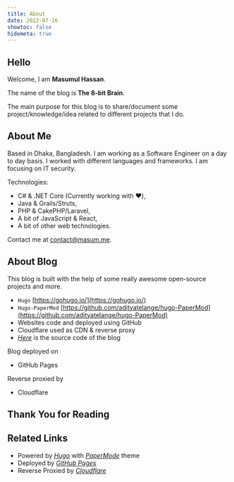 ```yaml
---
title: About
date: 2022-07-16
showtoc: false
hidemeta: true
---
```


## Hello

Welcome, I am **Masumul Hassan**.

The name of the blog is **The 8-bit Brain**.

The main purpose for this blog is to share/document some project/knowledge/idea related to different projects that I do.

## About Me

Based in Dhaka, Bangladesh. I am working as a Software Engineer on a day to day basis. I worked with different languages and frameworks. I am focusing on IT security.

Technologies:
* C# & .NET Core (Currently working with ❤️),
* Java & Grails/Struts,
* PHP & CakePHP/Laravel,
* A bit of JavaScript & React,
* A bit of other web technologies.

Contact me at [contact@masum.me](mailto:contact@masum.me).

## About Blog

This blog is built with the help of some really awesome open-source projects and more.
* `Hugo` [https://gohugo.io/](https://gohugo.io/)
* `Hugo-PaperMod` [https://github.com/adityatelange/hugo-PaperMod](https://github.com/adityatelange/hugo-PaperMod)
* Websites code and deployed using GitHub
* Cloudflare used as CDN & reverse proxy
* [*Here*](https://github.com/masumulhassan/masumulhassan.github.io) is the source code of the blog

Blog deployed on
* GitHub Pages


Reverse proxied by
* Cloudflare

## Thank You for Reading

## Related Links

* Powered by [*Hugo*](https://gohugo.io/) with [*PaperMode*](https://github.com/adityatelange/hugo-PaperMod) theme
* Deployed by [*GitHub Pages*](https://pages.github.com)
* Reverse Proxied by [*Cloudflare*](https://www.cloudflare.com/)